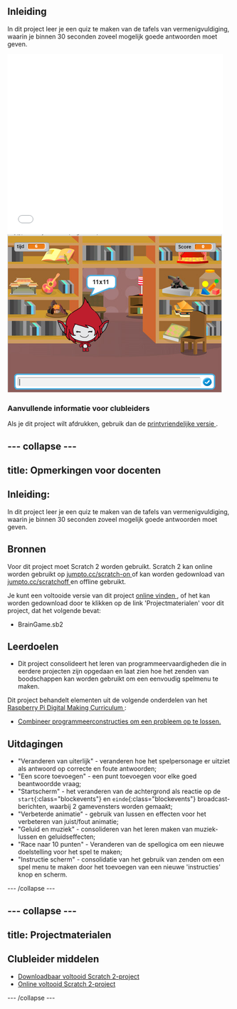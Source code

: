 ## Inleiding

In dit project leer je een quiz te maken van de tafels van vermenigvuldiging, waarin je binnen 30 seconden zoveel mogelijk goede antwoorden moet geven.

<div class="scratch-preview">
  <iframe allowtransparency="true" width="485" height="402" src="//scratch.mit.edu/projects/embed/217003760/?autostart=false" frameborder="0"></iframe>
  <img src="images/brain-final.png">
</div>

### Aanvullende informatie voor clubleiders

Als je dit project wilt afdrukken, gebruik dan de [ printvriendelijke versie ](https://projects.raspberrypi.org/en/projects/brain-game/print).

--- collapse ---
---
title: Opmerkingen voor docenten
---
## Inleiding:

In dit project leer je een quiz te maken van de tafels van vermenigvuldiging, waarin je binnen 30 seconden zoveel mogelijk goede antwoorden moet geven.

## Bronnen

Voor dit project moet Scratch 2 worden gebruikt. Scratch 2 kan online worden gebruikt op [ jumpto.cc/scratch-on ](http://jumpto.cc/scratch-on) of kan worden gedownload van [ jumpto.cc/scratchoff ](http://jumpto.cc/scratch-off) en offline gebruikt.

Je kunt een voltooide versie van dit project [ online vinden ](http://scratch.mit.edu/projects/42225768/#editor), of het kan worden gedownload door te klikken op de link 'Projectmaterialen' voor dit project, dat het volgende bevat:

* BrainGame.sb2

## Leerdoelen

* Dit project consolideert het leren van programmeervaardigheden die in eerdere projecten zijn opgedaan en laat zien hoe het zenden van boodschappen kan worden gebruikt om een eenvoudig spelmenu te maken.

Dit project behandelt elementen uit de volgende onderdelen van het [ Raspberry Pi Digital Making Curriculum ](http://rpf.io/curriculum):

* [Combineer programmeerconstructies om een ​​probleem op te lossen.](https://www.raspberrypi.org/curriculum/programming/builder)

## Uitdagingen

* "Veranderen van uiterlijk" - veranderen hoe het spelpersonage er uitziet als antwoord op correcte en foute antwoorden;
* "Een score toevoegen" - een punt toevoegen voor elke goed beantwoordde vraag;
* "Startscherm" - het veranderen van de achtergrond als reactie op de `start`{:class="blockevents"} en `einde`{:class="blockevents"} broadcast-berichten, waarbij 2 gamevensters worden gemaakt;
* "Verbeterde animatie" - gebruik van lussen en effecten voor het verbeteren van juist/fout animatie;
* "Geluid en muziek" - consolideren van het leren maken van muziek-lussen en geluidseffecten;
* "Race naar 10 punten" - Veranderen van de spellogica om een nieuwe doelstelling voor het spel te maken;
* "Instructie scherm" - consolidatie van het gebruik van zenden om een spel menu te maken door het toevoegen van een nieuwe 'instructies' knop en scherm.

--- /collapse ---

--- collapse ---
---
title: Projectmaterialen
---
## Clubleider middelen

* [Downloadbaar voltooid Scratch 2-project](resources/BrainGame.sb2)
* [Online voltooid Scratch 2-project](http://scratch.mit.edu/projects/42225768/#editor)

--- /collapse ---
